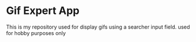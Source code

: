 # Gif Expert App

This is my repository used for display gifs using a searcher input field.
used for hobby purposes only